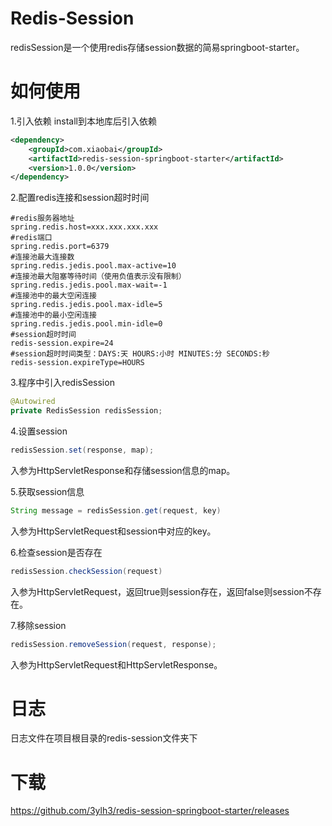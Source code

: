 # Redis-Session
redisSession是一个使用redis存储session数据的简易springboot-starter。
# 如何使用
1.引入依赖
install到本地库后引入依赖
```xml
<dependency>
    <groupId>com.xiaobai</groupId>
    <artifactId>redis-session-springboot-starter</artifactId>
    <version>1.0.0</version>
</dependency>
```

2.配置redis连接和session超时时间
```
#redis服务器地址
spring.redis.host=xxx.xxx.xxx.xxx
#redis端口
spring.redis.port=6379
#连接池最大连接数
spring.redis.jedis.pool.max-active=10
#连接池最大阻塞等待时间（使用负值表示没有限制）
spring.redis.jedis.pool.max-wait=-1
#连接池中的最大空闲连接
spring.redis.jedis.pool.max-idle=5
#连接池中的最小空闲连接
spring.redis.jedis.pool.min-idle=0
#session超时时间
redis-session.expire=24
#session超时时间类型：DAYS:天 HOURS:小时 MINUTES:分 SECONDS:秒
redis-session.expireType=HOURS
```

3.程序中引入redisSession
```java
@Autowired
private RedisSession redisSession;
```

4.设置session
```java
redisSession.set(response, map);
```
入参为HttpServletResponse和存储session信息的map。

5.获取session信息
```java
String message = redisSession.get(request, key)
```
入参为HttpServletRequest和session中对应的key。

6.检查session是否存在
```java
redisSession.checkSession(request)
```
入参为HttpServletRequest，返回true则session存在，返回false则session不存在。

7.移除session
```java
redisSession.removeSession(request, response);
```
入参为HttpServletRequest和HttpServletResponse。
# 日志
日志文件在项目根目录的redis-session文件夹下
# 下载
https://github.com/3ylh3/redis-session-springboot-starter/releases
